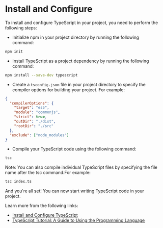 # Install and Configure

To install and configure TypeScript in your project, you need to perform the following steps:

- Initialize npm in your project directory by running the following command:

```bash
npm init
```

- Install TypeScript as a project dependency by running the following command:

```bash
npm install --save-dev typescript
```

- Create a `tsconfig.json` file in your project directory to specify the compiler options for building your project. For example:

```json
{
  "compilerOptions": {
    "target": "es5",
    "module": "commonjs",
    "strict": true,
    "outDir": "./dist",
    "rootDir": "./src"
  },
  "exclude": ["node_modules"]
}
```

- Compile your TypeScript code using the following command:

```bash
tsc
```

Note: You can also compile individual TypeScript files by specifying the file name after the tsc command.For example:

```bash
tsc index.ts
```

And you're all set! You can now start writing TypeScript code in your project.

Learn more from the following links:

- [Install and Configure TypeScript](https://www.typescriptlang.org/download)
- [TypeScript Tutorial: A Guide to Using the Programming Language](https://thenewstack.io/typescript-tutorial-a-guide-to-using-the-programming-language/)
